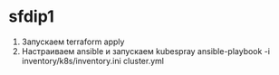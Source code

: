 # sfdip1
1. Запускаем terraform apply
2. Настраиваем ansible и запускаем kubespray ansible-playbook -i inventory/k8s/inventory.ini cluster.yml

